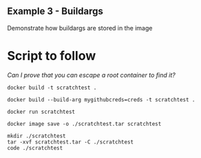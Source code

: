 ## Example 3 - Buildargs 
Demonstrate how buildargs are stored in the image  

# Script to follow
*Can I prove that you can escape a root container to find it?* 

```
docker build -t scratchtest .

docker build --build-arg mygithubcreds=creds -t scratchtest .

docker run scratchtest

docker image save -o ./scratchtest.tar scratchtest

mkdir ./scratchtest
tar -xvf scratchtest.tar -C ./scratchtest
code ./scratchtest



```